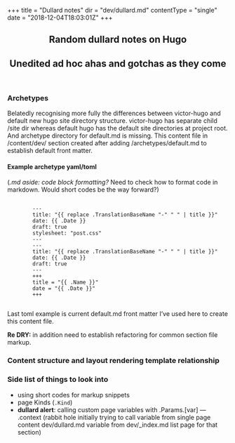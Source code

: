 +++
title = "Dullard notes"
dir = "dev/dullard.md"
contentType = "single"
date = "2018-12-04T18:03:01Z"
+++
<article>
  <header class="c-section-header">
      <h1 class="c-section-header__headline">Random dullard notes on Hugo</h1><h2>Unedited ad hoc ahas and gotchas as they come</h2>
  </header>
  <h3>Archetypes</h3>
  <p>Belatedly recognising more fully the differences between victor-hugo and default new hugo site directory structure. victor-hugo has separate child /site dir whereas default hugo has the default site directories at project root. And archetype directory for default.md is missing. This content file in /content/dev/ section created after adding /archetypes/default.md to establish default front matter.<p>
  <h4>Example archetype yaml/toml</h4>
  <p>(<em>.md aside: code block formatting?</em> Need to check how to format code in markdown. Would short codes be the way forward?)</p>
        <code>
        ---
        title: "{{ replace .TranslationBaseName "-" " " | title }}"
        date: {{ .Date }}
        draft: true
        stylesheet: "post.css"
        ---
        ---
        title: "{{ replace .TranslationBaseName "-" " " | title }}"
        date: {{ .Date }}
        draft: true
        ---
        +++
        title = "{{ .Name }}"
        date = "{{ .Date }}"
        +++
        </code>
    <!-- ---
    title: "{{ replace .TranslationBaseName "-" " " | title }}"
    date: {{ .Date }}
    draft: true
    stylesheet: "post.css"
    ---
    ---
    title: "{{ replace .TranslationBaseName "-" " " | title }}"
    date: {{ .Date }}
    draft: true
    ---
    +++
    title = "{{ .Name }}"
    date = "{{ .Date }}"
    +++ -->
  <p>Last toml example is current default.md front matter I’ve used here to create this content file.</p>
  <p><strong>Re DRY:</strong> in addition need to establish refactoring for common section file markup.</p>
  <h3>Content structure and layout rendering template relationship</h3>
  <h3>Side list of things to look into</h3>
  <ul>
    <li>using short codes for markup snippets</li>
    <li>page Kinds (<code>.Kind</code>)</li>
    <li><strong>dullard alert</strong>: calling custom page variables with .Params.[var] — .context (rabbit hole initially trying to call variable from single page content dev/dullard.md variable from dev/_index.md list page for that section)</li>
  </ul>
</article>
